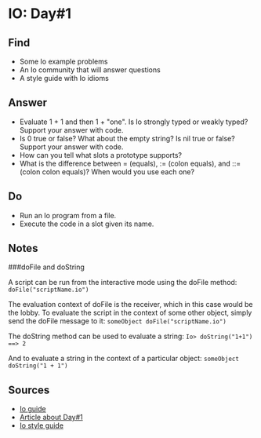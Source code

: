 IO: Day#1
=========

Find
----
- Some Io example problems
- An Io community that will answer questions
- A style guide with Io idioms

Answer
------
- Evaluate 1 + 1 and then 1 + "one". Is Io strongly typed or weakly typed? Support your answer with code.
- Is 0 true or false? What about the empty string? Is nil true or false? Support your answer with code.
- How can you tell what slots a prototype supports?
- What is the difference between = (equals), := (colon equals), and ::= (colon colon equals)? When would you use each one?

Do
--
- Run an Io program from a file.
- Execute the code in a slot given its name.

Notes
-----

###doFile and doString

A script can be run from the interactive mode using the doFile method:
`doFile("scriptName.io")`

The evaluation context of doFile is the receiver, which in this case would be the lobby. To evaluate the script in the context of some other object, simply send the doFile message to it:
`someObject doFile("scriptName.io")`

The doString method can be used to evaluate a string:
`Io> doString("1+1")`
`==> 2`

And to evaluate a string in the context of a particular object:
`someObject doString("1 + 1")`

Sources
--------
- [Io guide](http://iolanguage.org/scm/io/docs/IoGuide.html)
- [Article about Day#1](http://nickknowlson.com/blog/2011/12/18/seven-languages-week-2-day-1/)
- [Io style guide](http://en.wikibooks.org/wiki/Io_Programming/Io_Style_Guide)